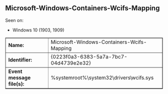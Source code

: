 ## Microsoft-Windows-Containers-Wcifs-Mapping

Seen on:
* Windows 10 (1903, 1909)

<table border="1" class="docutils">
  <tbody>
    <tr>
      <td><b>Name:</b></td>
      <td>Microsoft-Windows-Containers-Wcifs-Mapping</td>
    </tr>
    <tr>
      <td><b>Identifier:</b></td>
      <td>{0223f0a3-6383-5a7a-7bc7-04d4739e2e32}</td>
    </tr>
    <tr>
      <td><b>Event message file(s):</b></td>
      <td>%systemroot%\system32\drivers\wcifs.sys</td>
    </tr>
  </tbody>
</table>

&nbsp;

